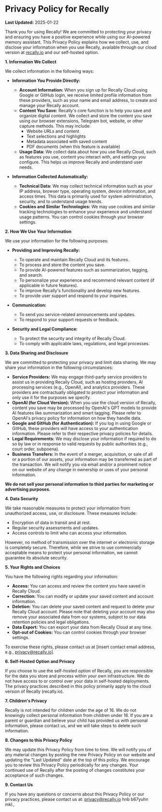 # Privacy Policy for Recally

**Last Updated:** 2025-01-22

Thank you for using Recally! We are committed to protecting your privacy and ensuring you have a positive experience while using our AI-powered memory assistant. This Privacy Policy explains how we collect, use, and disclose your information when you use Recally, available through our cloud version at [recally.io](https://recally.io) and our self-hosted option.

**1. Information We Collect**

We collect information in the following ways:

*   **Information You Provide Directly:**
    *   **Account Information:** When you sign up for Recally Cloud using Google or GitHub login, we receive limited profile information from these providers, such as your name and email address, to create and manage your Recally account.
    *   **Content You Save:** Recally's core function is to help you save and organize digital content. We collect and store the content you save using our browser extensions, Telegram bot, website, or other capture methods. This may include:
        *   Website URLs and content
        *   Text selections and highlights
        *   Metadata associated with saved content
        *   PDF documents (when this feature is available)
    *   **Usage Data:** We collect data about how you use Recally Cloud, such as features you use, content you interact with, and settings you configure. This helps us improve Recally and understand user needs.

*   **Information Collected Automatically:**
    *   **Technical Data:**  We may collect technical information such as your IP address, browser type, operating system, device information, and access times. This data is primarily used for system administration, security, and to understand usage trends.
    *   **Cookies and Similar Technologies:** We may use cookies and similar tracking technologies to enhance your experience and understand usage patterns. You can control cookies through your browser settings.

**2. How We Use Your Information**

We use your information for the following purposes:

*   **Providing and Improving Recally:**
    *   To operate and maintain Recally Cloud and its features.
    *   To process and store the content you save.
    *   To provide AI-powered features such as summarization, tagging, and search.
    *   To personalize your experience and recommend relevant content (if applicable in future features).
    *   To improve Recally's functionality and develop new features.
    *   To provide user support and respond to your inquiries.

*   **Communication:**
    *   To send you service-related announcements and updates.
    *   To respond to your support requests or feedback.

*   **Security and Legal Compliance:**
    *   To protect the security and integrity of Recally Cloud.
    *   To comply with applicable laws, regulations, and legal processes.

**3. Data Sharing and Disclosure**

We are committed to protecting your privacy and limit data sharing. We may share your information in the following circumstances:

*   **Service Providers:** We may engage third-party service providers to assist us in providing Recally Cloud, such as hosting providers, AI processing services (e.g., OpenAI), and analytics providers. These providers are contractually obligated to protect your information and only use it for the purposes we specify.
*   **OpenAI (for Cloud Version):**  When you use the cloud version of Recally, content you save may be processed by OpenAI's GPT models to provide AI features like summarization and smart tagging.  Please refer to OpenAI's privacy policy for information on how they handle data.
*   **Google and GitHub (for Authentication):** If you log in using Google or GitHub, these providers will have access to your authentication information. Please refer to their respective privacy policies for details.
*   **Legal Requirements:** We may disclose your information if required to do so by law or in response to valid requests by public authorities (e.g., court order, subpoena).
*   **Business Transfers:** In the event of a merger, acquisition, or sale of all or a portion of our assets, your information may be transferred as part of the transaction. We will notify you via email and/or a prominent notice on our website of any change in ownership or uses of your personal information.

**We do not sell your personal information to third parties for marketing or advertising purposes.**

**4. Data Security**

We take reasonable measures to protect your information from unauthorized access, use, or disclosure. These measures include:

*   Encryption of data in transit and at rest.
*   Regular security assessments and updates.
*   Access controls to limit who can access your information.

However, no method of transmission over the internet or electronic storage is completely secure. Therefore, while we strive to use commercially acceptable means to protect your personal information, we cannot guarantee its absolute security.

**5. Your Rights and Choices**

You have the following rights regarding your information:

*   **Access:** You can access and review the content you have saved in Recally Cloud.
*   **Correction:** You can modify or update your saved content and account information.
*   **Deletion:** You can delete your saved content and request to delete your Recally Cloud account. Please note that deleting your account may also remove your associated data from our systems, subject to our data retention policies and legal obligations.
*   **Data Export:** You can export your data from Recally Cloud at any time.
*   **Opt-out of Cookies:** You can control cookies through your browser settings.

To exercise these rights, please contact us at [insert contact email address, e.g., privacy@recally.io].

**6. Self-Hosted Option and Privacy**

If you choose to use the self-hosted option of Recally, you are responsible for the data you store and process within your own infrastructure. We do not have access to or control over your data in self-hosted deployments.  The privacy practices described in this policy primarily apply to the cloud version of Recally (recally.io).

**7. Children's Privacy**

Recally is not intended for children under the age of 16. We do not knowingly collect personal information from children under 16. If you are a parent or guardian and believe your child has provided us with personal information, please contact us, and we will take steps to delete such information.

**8. Changes to this Privacy Policy**

We may update this Privacy Policy from time to time. We will notify you of any material changes by posting the new Privacy Policy on our website and updating the "Last Updated" date at the top of this policy. We encourage you to review this Privacy Policy periodically for any changes. Your continued use of Recally after the posting of changes constitutes your acceptance of such changes.

**9. Contact Us**

If you have any questions or concerns about this Privacy Policy or our privacy practices, please contact us at: [privacy@recally.io](mailto:privacy@recally.io) 
 hnb b67yuhn mkl.,